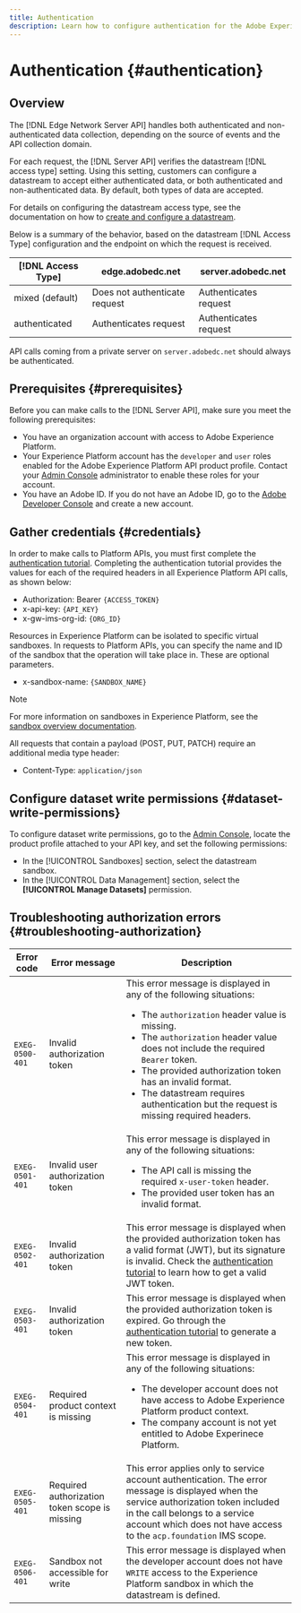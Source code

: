 ```yaml
---
title: Authentication
description: Learn how to configure authentication for the Adobe Experience Platform Edge Network Server API.
---
```

# Authentication {#authentication}

## Overview 

The [!DNL Edge Network Server API] handles both authenticated and non-authenticated data collection, depending on the source of events and the API collection domain.

For each request, the [!DNL Server API] verifies the datastream [!DNL access type] setting. Using this setting, customers can configure a datastream to accept either authenticated data, or both authenticated and non-authenticated data. By default, both types of data are accepted.

For details on configuring the datastream access type, see the documentation on how to [create and configure a datastream](../datastreams/overview.md#create).

Below is a summary of the behavior, based on the datastream [!DNL Access Type] configuration and the endpoint on which the request is received.

| [!DNL Access Type]    | edge.adobedc.net              | server.adobedc.net    |
|-----------------|-------------------------------|-----------------------|
| mixed (default) | Does not authenticate request  | Authenticates request |
| authenticated   | Authenticates request         | Authenticates request |

API calls coming from a private server on `server.adobedc.net` should always be authenticated.

## Prerequisites {#prerequisites}

Before you can make calls to the [!DNL Server API], make sure you meet the following prerequisites:

* You have an organization account with access to Adobe Experience Platform.
* Your Experience Platform account has the `developer` and `user` roles enabled for the Adobe Experience Platform API product profile. Contact your [Admin Console](../access-control/home.md) administrator to enable these roles for your account.
* You have an Adobe ID. If you do not have an Adobe ID, go to the [Adobe Developer Console](https://developer.adobe.com/console) and create a new account.

## Gather credentials {#credentials}

In order to make calls to Platform APIs, you must first complete the [authentication tutorial](../landing/api-authentication.md). Completing the authentication tutorial provides the values for each of the required headers in all Experience Platform API calls, as shown below:

* Authorization: Bearer `{ACCESS_TOKEN}`
* x-api-key: `{API_KEY}`
* x-gw-ims-org-id: `{ORG_ID}`

Resources in Experience Platform can be isolated to specific virtual sandboxes. In requests to Platform APIs, you can specify the name and ID of the sandbox that the operation will take place in. These are optional parameters.

* x-sandbox-name: `{SANDBOX_NAME}`

>[!NOTE]
>
>For more information on sandboxes in Experience Platform, see the [sandbox overview documentation](../sandboxes/home.md).

All requests that contain a payload (POST, PUT, PATCH) require an additional media type header:

* Content-Type: `application/json`

## Configure dataset write permissions {#dataset-write-permissions}

To configure dataset write permissions, go to the [Admin Console](https://adminconsole.adobe.com), locate the product profile attached to your API key, and set the following permissions:

* In the [!UICONTROL Sandboxes] section, select the datastream sandbox.
* In the [!UICONTROL Data Management] section, select the **[!UICONTROL Manage Datasets]** permission.

## Troubleshooting authorization errors {#troubleshooting-authorization}

| Error code | Error message | Description |
| --- | --- | --- |
| `EXEG-0500-401` | Invalid authorization token | This error message is displayed in any of the following situations:  <ul><li>The `authorization` header value is missing.</li><li>The `authorization` header value does not include the required `Bearer` token.</li><li>The provided authorization token has an invalid format.</li><li>The datastream requires authentication but the request is missing required headers.</li></ul> |
| `EXEG-0501-401` | Invalid user authorization token | This error message is displayed in any of the following situations: <ul><li>The API call is missing the required `x-user-token` header.</li><li>The provided user token has an invalid format.</li></ul> |
| `EXEG-0502-401` | Invalid authorization token | This error message is displayed when the provided authorization token has a valid format (JWT), but its signature is invalid. Check the [authentication tutorial](../landing/api-authentication.md) to learn how to get a valid JWT token. |
| `EXEG-0503-401` | Invalid authorization token | This error message is displayed when the provided authorization token is expired. Go through the [authentication tutorial](../landing/api-authentication.md) to generate a new token. |
| `EXEG-0504-401` | Required product context is missing | This error message is displayed in any of the following situations:  <ul><li>The developer account does not have access to Adobe Experience Platform product context.</li><li>The company account is not yet entitled to Adobe Experinece Platform.</li></ul>|
| `EXEG-0505-401` | Required authorization token scope is missing | This error applies only to service account authentication. The error message is displayed when the service authorization token included in the call belongs to a service account which does not have access to the `acp.foundation` IMS scope.|
| `EXEG-0506-401` | Sandbox not accessible for write | This error message is displayed when the developer account does not have `WRITE` access to the Experience Platform sandbox in which the datastream is defined. |

